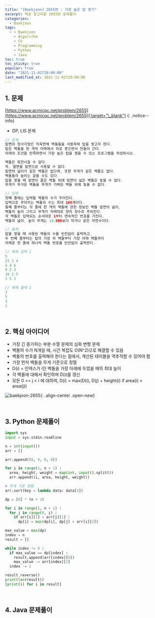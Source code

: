 ```yaml
---
title: "[Baekjoon] 2655번 : 가장 높은 탑 쌓기"
excerpt: 백준 알고리즘 2655번 문제풀이
categories:
  - Baekjoon
tags:
  - - Baekjoon
    - Algorithm
    - CS
    - Programming
    - Python
    - Java
toc: true
toc_sticky: true
popular: true
date: "2021-11-01T20:00:00"
last_modified_at: 2021-11-01T20:00:00
---
```


## 1. 문제

[https://www.acmicpc.net/problem/2655](https://www.acmicpc.net/problem/2655){:target="\_blank"}
{: .notice--info}

- DP, LIS 문제

```java
// 문제
밑면이 정사각형인 직육면체 벽돌들을 사용하여 탑을 쌓고자 한다.
탑은 벽돌을 한 개씩 아래에서 위로 쌓으면서 만들어 간다.
아래의 조건을 만족하면서 가장 높은 탑을 쌓을 수 있는 프로그램을 작성하시오.

벽돌은 회전시킬 수 없다.
즉, 옆면을 밑면으로 사용할 수 없다.
밑면의 넓이가 같은 벽돌은 없으며, 또한 무게가 같은 벽돌도 없다.
벽돌들의 높이는 같을 수도 있다.
탑을 쌓을 때 밑면이 좁은 벽돌 위에 밑면이 넓은 벽돌은 놓을 수 없다.
무게가 무거운 벽돌을 무게가 가벼운 벽돌 위에 놓을 수 없다.

// 입력
첫째 줄에는 입력될 벽돌의 수가 주어진다.
입력으로 주어지는 벽돌의 수는 최대 100개이다.
둘째 줄부터는 각 줄에 한 개의 벽돌에 관한 정보인 벽돌 밑면의 넓이,
벽돌의 높이 그리고 무게가 차례대로 양의 정수로 주어진다.
각 벽돌은 입력되는 순서대로 1부터 연속적인 번호를 가진다.
벽돌의 넓이, 높이 무게는 10,000보다 작거나 같은 자연수이다.

// 출력
탑을 쌓을 때 사용된 벽돌의 수를 빈칸없이 출력하고,
두 번째 줄부터는 탑의 가장 위 벽돌부터 가장 아래 벽돌까지
차례로 한 줄에 하나씩 벽돌 번호를 빈칸없이 출력한다.

// 예제 입력 1
5
25 3 4
4 4 6
9 2 3
16 2 5
1 5 2

// 예제 출력 1
3
5
3
1
```

<br>

## 2. 핵심 아이디어

- 가장 긴 증가하는 부분 수열 문제의 심화 변형 문제
- 벽돌의 수가 N개일 때, 시간 복잡도 O(N^2)으로 해결할 수 있음
- 벽돌의 번호를 출력해야 한다는 점에서, 계산된 테이블을 역추적할 수 있어야 함
- 가장 먼저 벽돌을 무게 기준으로 정렬
- D(i) = 인덱스가 i인 벽돌을 가장 아래에 두었을 때의 최대 높이
- 각 벽돌에 대해서 확인하며 D(i)를 갱신
- 모든 0 <= j < i 에 대하여, D(i) = max(D(i), D(j) + height(i) if area(i) > area(j))

![baekjoon-2655](https://user-images.githubusercontent.com/62803763/139664438-3ddb00dc-999e-4485-8657-82df2e1cbcff.PNG){: .align-center .open-new}

<br>

## 3. Python 문제풀이

```python
import sys
input = sys.stdin.readline

n = int(input())
arr = []

arr.append((0, 0, 0, 0))

for i in range(1, n + 1) :
  area, height, weight = map(int, input().split())
  arr.append((i, area, height, weight))

# 무게 기준 정렬
arr.sort(key = lambda data: data[3])

dp = [0] * (n + 1)

for i in range(1, n + 1) :
  for j in range(0, i) :
    if arr[i][1] > arr[j][1] :
      dp[i] = max(dp[i], dp[j] + arr[i][2])

max_value = max(dp)
index = n
result = []

while index != 0 :
  if max_value == dp[index] :
    result.append(arr[index][0])
    max_value -= arr[index][2]
  index -= 1

result.reverse()
print(len(result))
[print(i) for i in result]
```

<br>

## 4. Java 문제풀이

```java

```

